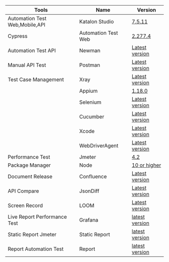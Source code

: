 |Tools|Name|Version|
|---|---|---|
|Automation Test Web,Mobile,API|Katalon Studio|[7.5.11](https://github.com/katalon-studio/katalon-studio/releases?after=v7.6.1)|
|Cypress|Automation Test Web|[2.277.4](https://www.cypress.io/)|
|Automation Test API|Newman|[Latest version](https://www.npmjs.com/package/newman)|
|Manual API Test|Postman|[Latest version](https://www.postman.com/)|
|Test Case Management|Xray|[Latest version](https://www.getxray.app/)|
||Appium|[1.18.0](https://appium.io/)|
||Selenium|[Latest version](https://www.selenium.dev/)|
||Cucumber|[Latest version](https://www.cucumber.io/)|
||Xcode|[Latest version](https://developer.apple.com/xcode/)|
||WebDriverAgent|[Latest version](https://github.com/facebookarchive/WebDriverAgent)|
|Performance Test|Jmeter|[4.2](https://jmeter.apache.org/download_jmeter.cgi)|
| Package Manager|Node|[10 or higher](https://appium.io/)|
|Document Release|Confluence|[Latest version](https://support.atlassian.com/confluence-cloud/resources/)|
|API Compare|JsonDiff|[Latest version](http://www.jsondiff.com/)|
|Screen Record|LOOM|[Latest version](https://www.loom.com/)|
|Live Report Performance Test|Grafana|[latest version ](https://performance-dev.telkomdigitalsolution.co/)|
|Static Report Jmeter|Static Report|[latest version ](https://jmeter-dev.telkomdigitalsolution.co/)|
|Report Automation Test|Report|[latest version ](https://automation-report-dev.telkomdigitalsolution.co/projects)|
  